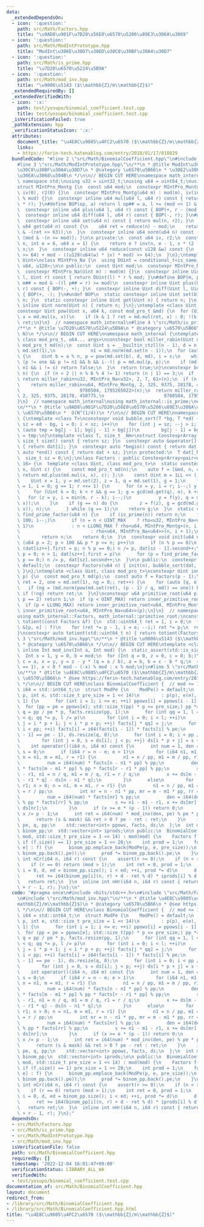 ```yaml
---
data:
  _extendedDependsOn:
  - icon: ':question:'
    path: src/Math/Factors.hpp
    title: "\u9AD8\u901F\u7D20\u56E0\u6570\u5206\u89E3\u306A\u3069"
  - icon: ':question:'
    path: src/Math/ModIntPrototype.hpp
    title: "ModInt\u306E\u30D7\u30ED\u30C8\u30BF\u30A4\u30D7"
  - icon: ':question:'
    path: src/Math/is_prime.hpp
    title: "\u7D20\u6570\u5224\u5B9A"
  - icon: ':question:'
    path: src/Math/mod_inv.hpp
    title: "\u9006\u5143 ($\\mathbb{Z}/m\\mathbb{Z}$)"
  _extendedRequiredBy: []
  _extendedVerifiedWith:
  - icon: ':x:'
    path: test/yosupo/binomial_coefficient.test.cpp
    title: test/yosupo/binomial_coefficient.test.cpp
  _isVerificationFailed: true
  _pathExtension: hpp
  _verificationStatusIcon: ':x:'
  attributes:
    document_title: "\u4E8C\u9805\u4FC2\u6570 ($\\mathbb{Z}/m\\mathbb{Z}$)"
    links:
    - https://ferin-tech.hatenablog.com/entry/2018/01/17/010829
  bundledCode: "#line 2 \"src/Math/BinomialCoefficient.hpp\"\n#include <bits/stdc++.h>\n\
    #line 3 \"src/Math/ModIntPrototype.hpp\"\n/**\n * @title ModInt\u306E\u30D7\u30ED\
    \u30C8\u30BF\u30A4\u30D7\n * @category \u6570\u5B66\n * \u30E2\u30F3\u30B4\u30E1\
    \u30EA\u3068\u304B\n */\n\n// BEGIN CUT HERE\nnamespace math_internal {\nusing\
    \ namespace std;\nusing u32 = uint32_t;\nusing u64 = uint64_t;\nusing u128 = __uint128_t;\n\
    struct MIntPro_Montg {\n  const u64 mod;\n  constexpr MIntPro_Montg() : mod(0),\
    \ iv(0), r2(0) {}\n  constexpr MIntPro_Montg(u64 m) : mod(m), iv(inv(m)), r2(-u128(mod)\
    \ % mod) {}\n  constexpr inline u64 mul(u64 l, u64 r) const { return reduce(u128(l)\
    \ * r); }\n#define BOP(op, a) return l op## = a, l += (mod << 1) & -(l >> 63)\n\
    \  constexpr inline u64 plus(u64 l, u64 r) const { BOP(+, r - (mod << 1)); }\n\
    \  constexpr inline u64 diff(u64 l, u64 r) const { BOP(-, r); }\n#undef BOP\n\
    \  constexpr inline u64 set(u64 n) const { return mul(n, r2); }\n  constexpr inline\
    \ u64 get(u64 n) const {\n    u64 ret = reduce(n) - mod;\n    return ret + (mod\
    \ & -(ret >> 63));\n  }\n  constexpr inline u64 norm(u64 n) const { return n -\
    \ (mod & -(n >= mod)); }\n\n private:\n  const u64 iv, r2;\n  constexpr u64 inv(u64\
    \ n, int e = 6, u64 x = 1) {\n    return e ? inv(n, e - 1, x * (2 - x * n)) :\
    \ x;\n  }\n  constexpr inline u64 reduce(const u128 &w) const {\n    return u64(w\
    \ >> 64) + mod - ((u128(u64(w) * iv) * mod) >> 64);\n  }\n};\ntemplate <class\
    \ Uint>\nclass MIntPro_Na {\n  using DUint = conditional_t<is_same_v<Uint, u32>,\
    \ u64, u128>;\n\n public:\n  const Uint mod;\n  constexpr MIntPro_Na() : mod(0){};\n\
    \  constexpr MIntPro_Na(Uint m) : mod(m) {}\n  constexpr inline Uint mul(Uint\
    \ l, Uint r) const { return DUint(l) * r % mod; }\n#define BOP(m, p) return l\
    \ m## = mod & -((l p## = r) >= mod)\n  constexpr inline Uint plus(Uint l, Uint\
    \ r) const { BOP(-, +); }\n  constexpr inline Uint diff(Uint l, Uint r) const\
    \ { BOP(+, -); }\n#undef BOP\n  static constexpr inline Uint set(Uint n) { return\
    \ n; }\n  static constexpr inline Uint get(Uint n) { return n; }\n  static constexpr\
    \ inline Uint norm(Uint n) { return n; }\n};\ntemplate <class Uint, class mod_pro_t>\n\
    constexpr Uint pow(Uint x, u64 k, const mod_pro_t &md) {\n  for (Uint ret = md.set(1);;\
    \ x = md.mul(x, x))\n    if (k & 1 ? ret = md.mul(ret, x) : 0; !(k >>= 1)) return\
    \ ret;\n}\n}  // namespace math_internal\n#line 4 \"src/Math/is_prime.hpp\"\n\
    /**\n * @title \u7D20\u6570\u5224\u5B9A\n * @category \u6570\u5B66\n *  O(log\
    \ N)\n */\n\n// BEGIN CUT HERE\nnamespace math_internal {\ntemplate <class Uint,\
    \ class mod_pro_t, u64... args>\nconstexpr bool miller_rabin(Uint n) {\n  const\
    \ mod_pro_t md(n);\n  const Uint s = __builtin_ctzll(n - 1), d = n >> s, one =\
    \ md.set(1),\n             n1 = md.norm(md.set(n - 1));\n  for (auto a : {args...})\
    \ {\n    Uint b = a % n, p = pow(md.set(b), d, md), i = s;\n    while (p = md.norm(p),\
    \ (p != one && p != n1 && b && i--)) p = md.mul(p, p);\n    if (md.norm(p) !=\
    \ n1 && i != s) return false;\n  }\n  return true;\n}\nconstexpr bool is_prime(u64\
    \ n) {\n  if (n < 2 || n % 6 % 4 != 1) return (n | 1) == 3;\n  if (n < UINT_MAX)\
    \ return miller_rabin<u32, MIntPro_Na<u32>, 2, 7, 61>(n);\n  if (n < LLONG_MAX)\n\
    \    return miller_rabin<u64, MIntPro_Montg, 2, 325, 9375, 28178, 450775,\n  \
    \                      9780504, 1795265022>(n);\n  return miller_rabin<u64, MIntPro_Na<u64>,\
    \ 2, 325, 9375, 28178, 450775,\n                      9780504, 1795265022>(n);\n\
    }\n}  // namespace math_internal\nusing math_internal::is_prime;\n#line 4 \"src/Math/Factors.hpp\"\
    \n/**\n * @title \u9AD8\u901F\u7D20\u56E0\u6570\u5206\u89E3\u306A\u3069\n * @category\
    \ \u6570\u5B66\n *  O(N^(1/4))\n */\n\n// BEGIN CUT HERE\nnamespace math_internal\
    \ {\ntemplate <class T>\nconstexpr void bubble_sort(T *bg, T *ed) {\n  for (int\
    \ sz = ed - bg, i = 0; i < sz; i++)\n    for (int j = sz; --j > i;)\n      if\
    \ (auto tmp = bg[j - 1]; bg[j - 1] > bg[j])\n        bg[j - 1] = bg[j], bg[j]\
    \ = tmp;\n}\ntemplate <class T, size_t _Nm>\nstruct ConstexprArray {\n  constexpr\
    \ size_t size() const { return sz; }\n  constexpr auto &operator[](int i) const\
    \ { return dat[i]; }\n  constexpr auto *begin() const { return dat; }\n  constexpr\
    \ auto *end() const { return dat + sz; }\n\n protected:\n  T dat[_Nm] = {};\n\
    \  size_t sz = 0;\n};\nclass Factors : public ConstexprArray<pair<u64, uint16_t>,\
    \ 16> {\n  template <class Uint, class mod_pro_t>\n  static constexpr Uint rho(Uint\
    \ n, Uint c) {\n    const mod_pro_t md(n);\n    auto f = [&md, n, c](Uint x) {\
    \ return md.plus(md.mul(x, x), c); };\n    const Uint m = 1LL << (__lg(n) / 5);\n\
    \    Uint x = 1, y = md.set(2), z = 1, q = md.set(1), g = 1;\n    for (Uint r\
    \ = 1, i = 0; g == 1; r <<= 1) {\n      for (x = y, i = r; i--;) y = f(y);\n \
    \     for (Uint k = 0; k < r && g == 1; g = gcd(md.get(q), n), k += m)\n     \
    \   for (z = y, i = min(m, r - k); i--;)\n          y = f(y), q = md.mul(q, md.diff(y,\
    \ x));\n    }\n    if (g == n) do {\n        z = f(z), g = gcd(md.get(md.diff(z,\
    \ x)), n);\n      } while (g == 1);\n    return g;\n  }\n  static constexpr u64\
    \ find_prime_factor(u64 n) {\n    if (is_prime(n)) return n;\n    for (u64 i =\
    \ 100; i--;)\n      if (n = n < UINT_MAX    ? rho<u32, MIntPro_Na<u32>>(n, i +\
    \ 1)\n              : n < LLONG_MAX ? rho<u64, MIntPro_Montg>(n, i + 1)\n    \
    \                          : rho<u64, MIntPro_Na<u64>>(n, i + 1);\n          is_prime(n))\n\
    \        return n;\n    return 0;\n  }\n  constexpr void init(u64 n) {\n    for\
    \ (u64 p = 2; p < 100 && p * p <= n; p++)\n      if (n % p == 0)\n        for\
    \ (dat[sz++].first = p; n % p == 0;) n /= p, dat[sz - 1].second++;\n    for (u64\
    \ p = 0; n > 1; dat[sz++].first = p)\n      for (p = find_prime_factor(n); n %\
    \ p == 0;) n /= p, dat[sz].second++;\n  }\n\n public:\n  constexpr Factors() =\
    \ default;\n  constexpr Factors(u64 n) { init(n), bubble_sort(dat, dat + sz);\
    \ }\n};\ntemplate <class Uint, class mod_pro_t>\nconstexpr Uint inner_primitive_root(Uint\
    \ p) {\n  const mod_pro_t md(p);\n  const auto f = Factors(p - 1);\n  for (Uint\
    \ ret = 2, one = md.set(1), ng = 0;; ret++) {\n    for (auto [q, e] : f)\n   \
    \   if (ng = (md.norm(pow(md.set(ret), (p - 1) / q, md)) == one)) break;\n   \
    \ if (!ng) return ret;\n  }\n}\nconstexpr u64 primitive_root(u64 p) {\n  if (assert(is_prime(p));\
    \ p == 2) return 1;\n  if (p < UINT_MAX) return inner_primitive_root<u32, MIntPro_Na<u32>>(p);\n\
    \  if (p < LLONG_MAX) return inner_primitive_root<u64, MIntPro_Montg>(p);\n  return\
    \ inner_primitive_root<u64, MIntPro_Na<u64>>(p);\n}\n}  // namespace math_internal\n\
    using math_internal::Factors, math_internal::primitive_root;\nconstexpr std::uint64_t\
    \ totient(const Factors &f) {\n  std::uint64_t ret = 1, i = 0;\n  for (const auto\
    \ &[p, e] : f)\n    for (ret *= p - 1, i = e; --i;) ret *= p;\n  return ret;\n\
    }\nconstexpr auto totient(std::uint64_t n) { return totient(Factors(n)); }\n#line\
    \ 3 \"src/Math/mod_inv.hpp\"\n/**\n * @title \u9006\u5143 ($\\mathbb{Z}/m\\mathbb{Z}$)\n\
    \ * @category \u6570\u5B66\n */\n\n// BEGIN CUT HERE\ntemplate <class Int>\nconstexpr\
    \ inline Int mod_inv(Int a, Int mod) {\n  static_assert(std::is_signed_v<Int>);\n\
    \  Int x = 1, y = 0, b = mod;\n  for (Int q = 0, z = 0, c = 0; b;)\n    z = x,\
    \ c = a, x = y, y = z - y * (q = a / b), a = b, b = c - b * q;\n  return assert(a\
    \ == 1), x < 0 ? mod - (-x) % mod : x % mod;\n}\n#line 5 \"src/Math/BinomialCoefficient.hpp\"\
    \n/**\n * @title \u4E8C\u9805\u4FC2\u6570 ($\\mathbb{Z}/m\\mathbb{Z}$)\n * @category\
    \ \u6570\u5B66\n * @see https://ferin-tech.hatenablog.com/entry/2018/01/17/010829\n\
    \ */\n\n// BEGIN CUT HERE\nclass BinomialCoefficient {  // mod <= 1e6\n  using\
    \ i64 = std::int64_t;\n  struct ModPe {\n    ModPe() = default;\n    ModPe(int\
    \ p, int e, std::size_t pre_size = 1 << 14)\n        : p(p), e(e), ppows(e + 1,\
    \ 1) {\n      for (int i = 1; i <= e; ++i) ppows[i] = ppows[i - 1] * p;\n    \
    \  for (pp = pe = ppows[e]; std::size_t(pp) * p <= pre_size;) pp *= p;\n     \
    \ q = pp / pe * p, facts.resize(pp, 1);\n      for (int qq = 1, l = pp / p; qq\
    \ < q; qq *= p, l /= p)\n        for (int i = 0; i < l; ++i)\n          for (int\
    \ j = i * p + 1; j < i * p + p; ++j) facts[j * qq] = j;\n      for (int i = 1;\
    \ i < pp; ++i) facts[i] = i64(facts[i - 1]) * facts[i] % pe;\n      mask = (facts[pp\
    \ - 1] == pe - 1), ds.resize(q, 0);\n      for (int i = 0; i < pp / pe; ++i)\n\
    \        for (int j = 0, s = ds[i]; j < p; ++j) ds[i * p + j] = s + j;\n    }\n\
    \    int operator()(i64 n, i64 m) const {\n      int num = 1, den = 1, x = 0,\
    \ s = 0;\n      if (i64 r = n - m; e > 1)\n        for (i64 n1, m1, r1; n > 0;\
    \ n = n1, m = m1, r = r1) {\n          n1 = n / pp, m1 = m / pp, r1 = r / pp;\n\
    \          num = i64(num) * facts[n - n1 * pp] % pp;\n          den = i64(den)\
    \ * facts[m - m1 * pp] % pp * facts[r - r1 * pp] % pp;\n          s += n1 - m1\
    \ - r1, n1 = n / q, m1 = m / q, r1 = r / q;\n          x += ds[m - m1 * q] + ds[r\
    \ - r1 * q] - ds[n - n1 * q];\n        }\n      else\n        for (i64 n1, m1,\
    \ r1; n > 0; n = n1, m = m1, r = r1) {\n          n1 = n / pp, m1 = m / pp, r1\
    \ = r / pp;\n          int nr = n - n1 * pp, mr = m - m1 * pp, rr = r - r1 * pp;\n\
    \          num = i64(num) * facts[nr] % pp;\n          den = i64(den) * facts[mr]\
    \ % pp * facts[rr] % pp;\n          s += n1 - m1 - r1, x += ds[mr] + ds[rr] -\
    \ ds[nr];\n        }\n      if (x >= e * (p - 1)) return 0;\n      if (p > 2)\
    \ x /= p - 1;\n      int ret = i64(num) * mod_inv(den, pe) % pe * ppows[x] % pe;\n\
    \      return (s & mask) && ret > 0 ? pe - ret : ret;\n    }\n    int p, e, mask,\
    \ pe, q, pp;\n    std::vector<int> ppows, facts, ds;\n  };\n  int mod;\n  std::vector<ModPe>\
    \ binom_pp;\n  std::vector<int> iprods;\n\n public:\n  BinomialCoefficient(int\
    \ mod, std::size_t pre_size = 1 << 14) : mod(mod) {\n    Factors f(mod);\n   \
    \ if (f.size() == 1) pre_size = 1 << 20;\n    int prod = 1;\n    for (auto [p,\
    \ e] : f) {\n      binom_pp.emplace_back(ModPe(p, e, pre_size));\n      iprods.push_back(mod_inv(prod,\
    \ binom_pp.back().pe));\n      prod *= binom_pp.back().pe;\n    }\n  }\n  inline\
    \ int nCr(i64 n, i64 r) const {\n    assert(r >= 0);\n    if (n < r) return 0;\n\
    \    if (r == 0) return (mod > 1);\n    int ret = 0, prod = 1;\n    for (size_t\
    \ i = 0, d, ed = binom_pp.size(); i < ed; ++i, prod *= d)\n      d = binom_pp[i].pe,\n\
    \      ret += i64(binom_pp[i](n, r) + d - ret % d) * iprods[i] % d * prod;\n \
    \   return ret;\n  }\n  inline int nHr(i64 n, i64 r) const { return !r ? 1 : nCr(n\
    \ + r - 1, r); }\n};\n"
  code: "#pragma once\n#include <bits/stdc++.h>\n#include \"src/Math/Factors.hpp\"\
    \n#include \"src/Math/mod_inv.hpp\"\n/**\n * @title \u4E8C\u9805\u4FC2\u6570 ($\\\
    mathbb{Z}/m\\mathbb{Z}$)\n * @category \u6570\u5B66\n * @see https://ferin-tech.hatenablog.com/entry/2018/01/17/010829\n\
    \ */\n\n// BEGIN CUT HERE\nclass BinomialCoefficient {  // mod <= 1e6\n  using\
    \ i64 = std::int64_t;\n  struct ModPe {\n    ModPe() = default;\n    ModPe(int\
    \ p, int e, std::size_t pre_size = 1 << 14)\n        : p(p), e(e), ppows(e + 1,\
    \ 1) {\n      for (int i = 1; i <= e; ++i) ppows[i] = ppows[i - 1] * p;\n    \
    \  for (pp = pe = ppows[e]; std::size_t(pp) * p <= pre_size;) pp *= p;\n     \
    \ q = pp / pe * p, facts.resize(pp, 1);\n      for (int qq = 1, l = pp / p; qq\
    \ < q; qq *= p, l /= p)\n        for (int i = 0; i < l; ++i)\n          for (int\
    \ j = i * p + 1; j < i * p + p; ++j) facts[j * qq] = j;\n      for (int i = 1;\
    \ i < pp; ++i) facts[i] = i64(facts[i - 1]) * facts[i] % pe;\n      mask = (facts[pp\
    \ - 1] == pe - 1), ds.resize(q, 0);\n      for (int i = 0; i < pp / pe; ++i)\n\
    \        for (int j = 0, s = ds[i]; j < p; ++j) ds[i * p + j] = s + j;\n    }\n\
    \    int operator()(i64 n, i64 m) const {\n      int num = 1, den = 1, x = 0,\
    \ s = 0;\n      if (i64 r = n - m; e > 1)\n        for (i64 n1, m1, r1; n > 0;\
    \ n = n1, m = m1, r = r1) {\n          n1 = n / pp, m1 = m / pp, r1 = r / pp;\n\
    \          num = i64(num) * facts[n - n1 * pp] % pp;\n          den = i64(den)\
    \ * facts[m - m1 * pp] % pp * facts[r - r1 * pp] % pp;\n          s += n1 - m1\
    \ - r1, n1 = n / q, m1 = m / q, r1 = r / q;\n          x += ds[m - m1 * q] + ds[r\
    \ - r1 * q] - ds[n - n1 * q];\n        }\n      else\n        for (i64 n1, m1,\
    \ r1; n > 0; n = n1, m = m1, r = r1) {\n          n1 = n / pp, m1 = m / pp, r1\
    \ = r / pp;\n          int nr = n - n1 * pp, mr = m - m1 * pp, rr = r - r1 * pp;\n\
    \          num = i64(num) * facts[nr] % pp;\n          den = i64(den) * facts[mr]\
    \ % pp * facts[rr] % pp;\n          s += n1 - m1 - r1, x += ds[mr] + ds[rr] -\
    \ ds[nr];\n        }\n      if (x >= e * (p - 1)) return 0;\n      if (p > 2)\
    \ x /= p - 1;\n      int ret = i64(num) * mod_inv(den, pe) % pe * ppows[x] % pe;\n\
    \      return (s & mask) && ret > 0 ? pe - ret : ret;\n    }\n    int p, e, mask,\
    \ pe, q, pp;\n    std::vector<int> ppows, facts, ds;\n  };\n  int mod;\n  std::vector<ModPe>\
    \ binom_pp;\n  std::vector<int> iprods;\n\n public:\n  BinomialCoefficient(int\
    \ mod, std::size_t pre_size = 1 << 14) : mod(mod) {\n    Factors f(mod);\n   \
    \ if (f.size() == 1) pre_size = 1 << 20;\n    int prod = 1;\n    for (auto [p,\
    \ e] : f) {\n      binom_pp.emplace_back(ModPe(p, e, pre_size));\n      iprods.push_back(mod_inv(prod,\
    \ binom_pp.back().pe));\n      prod *= binom_pp.back().pe;\n    }\n  }\n  inline\
    \ int nCr(i64 n, i64 r) const {\n    assert(r >= 0);\n    if (n < r) return 0;\n\
    \    if (r == 0) return (mod > 1);\n    int ret = 0, prod = 1;\n    for (size_t\
    \ i = 0, d, ed = binom_pp.size(); i < ed; ++i, prod *= d)\n      d = binom_pp[i].pe,\n\
    \      ret += i64(binom_pp[i](n, r) + d - ret % d) * iprods[i] % d * prod;\n \
    \   return ret;\n  }\n  inline int nHr(i64 n, i64 r) const { return !r ? 1 : nCr(n\
    \ + r - 1, r); }\n};"
  dependsOn:
  - src/Math/Factors.hpp
  - src/Math/is_prime.hpp
  - src/Math/ModIntPrototype.hpp
  - src/Math/mod_inv.hpp
  isVerificationFile: false
  path: src/Math/BinomialCoefficient.hpp
  requiredBy: []
  timestamp: '2022-12-04 16:01:47+09:00'
  verificationStatus: LIBRARY_ALL_WA
  verifiedWith:
  - test/yosupo/binomial_coefficient.test.cpp
documentation_of: src/Math/BinomialCoefficient.hpp
layout: document
redirect_from:
- /library/src/Math/BinomialCoefficient.hpp
- /library/src/Math/BinomialCoefficient.hpp.html
title: "\u4E8C\u9805\u4FC2\u6570 ($\\mathbb{Z}/m\\mathbb{Z}$)"
---
```

